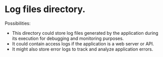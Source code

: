 # Log files directory.

Possibilities:

- This directory could store log files generated by the application during its execution for debugging and monitoring purposes.
- It could contain access logs if the application is a web server or API.
- It might also store error logs to track and analyze application errors.